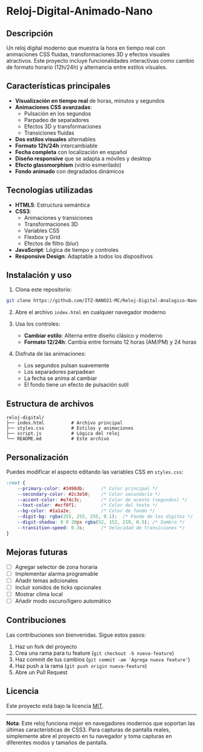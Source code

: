 # Reloj-Digital-Animado-Nano

## Descripción
Un reloj digital moderno que muestra la hora en tiempo real con animaciones CSS fluidas, transformaciones 3D y efectos visuales atractivos. Este proyecto incluye funcionalidades interactivas como cambio de formato horario (12h/24h) y alternancia entre estilos visuales.

## Características principales
- **Visualización en tiempo real** de horas, minutos y segundos
- **Animaciones CSS avanzadas**:
  - Pulsación en los segundos
  - Parpadeo de separadores
  - Efectos 3D y transformaciones
  - Transiciones fluidas
- **Dos estilos visuales** alternables
- **Formato 12h/24h** intercambiable
- **Fecha completa** con localización en español
- **Diseño responsive** que se adapta a móviles y desktop
- **Efecto glassmorphism** (vidrio esmerilado)
- **Fondo animado** con degradados dinámicos

## Tecnologías utilizadas
- **HTML5**: Estructura semántica
- **CSS3**:
  - Animaciones y transiciones
  - Transformaciones 3D
  - Variables CSS
  - Flexbox y Grid
  - Efectos de filtro (blur)
- **JavaScript**: Lógica de tiempo y controles
- **Responsive Design**: Adaptable a todos los dispositivos

## Instalación y uso
1. Clona este repositorio:
```bash
git clone https://github.com/ITZ-NANO21-MC/Reloj-Digital-Analogico-Nano
```

2. Abre el archivo `index.html` en cualquier navegador moderno

3. Usa los controles:
   - **Cambiar estilo**: Alterna entre diseño clásico y moderno
   - **Formato 12/24h**: Cambia entre formato 12 horas (AM/PM) y 24 horas

4. Disfruta de las animaciones:
   - Los segundos pulsan suavemente
   - Los separadores parpadean
   - La fecha se anima al cambiar
   - El fondo tiene un efecto de pulsación sutil

## Estructura de archivos
```
reloj-digital/
├── index.html          # Archivo principal
├── styles.css          # Estilos y animaciones
├── script.js           # Lógica del reloj
└── README.md           # Este archivo
```

## Personalización
Puedes modificar el aspecto editando las variables CSS en `styles.css`:
```css
:root {
    --primary-color: #3498db;      /* Color principal */
    --secondary-color: #2c3e50;    /* Color secundario */
    --accent-color: #e74c3c;       /* Color de acento (segundos) */
    --text-color: #ecf0f1;         /* Color del texto */
    --bg-color: #1a1a2e;           /* Color de fondo */
    --digit-bg: rgba(255, 255, 255, 0.1);  /* Fondo de los dígitos */
    --digit-shadow: 0 0 20px rgba(52, 152, 219, 0.5); /* Sombra */
    --transition-speed: 0.3s;      /* Velocidad de transiciones */
}
```
## Mejoras futuras
- [ ] Agregar selector de zona horaria
- [ ] Implementar alarma programable
- [ ] Añadir temas adicionales
- [ ] Incluir sonidos de ticks opcionales
- [ ] Mostrar clima local
- [ ] Añadir modo oscuro/ligero automático

## Contribuciones
Las contribuciones son bienvenidas. Sigue estos pasos:
1. Haz un fork del proyecto
2. Crea una rama para tu feature (`git checkout -b nueva-feature`)
3. Haz commit de tus cambios (`git commit -am 'Agrega nueva feature'`)
4. Haz push a la rama (`git push origin nueva-feature`)
5. Abre un Pull Request

## Licencia
Este proyecto está bajo la licencia [MIT](LICENSE).

---

**Nota**: Este reloj funciona mejor en navegadores modernos que soportan las últimas características de CSS3. Para capturas de pantalla reales, simplemente abre el proyecto en tu navegador y toma capturas en diferentes modos y tamaños de pantalla.
